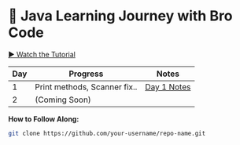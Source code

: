 # 🚀 Java Learning Journey with Bro Code

[▶️ Watch the Tutorial](https://youtu.be/xTtL8E4LzTQ?si=o7yhqbiSaXyIiHa3)

| Day | Progress                         | Notes                          |
|-----|----------------------------------|--------------------------------|
| 1   | Print methods, Scanner fix..     | [Day 1 Notes](journey/day1.md) |
| 2   | (Coming Soon)                    |                                |

**How to Follow Along:**
```bash
git clone https://github.com/your-username/repo-name.git
